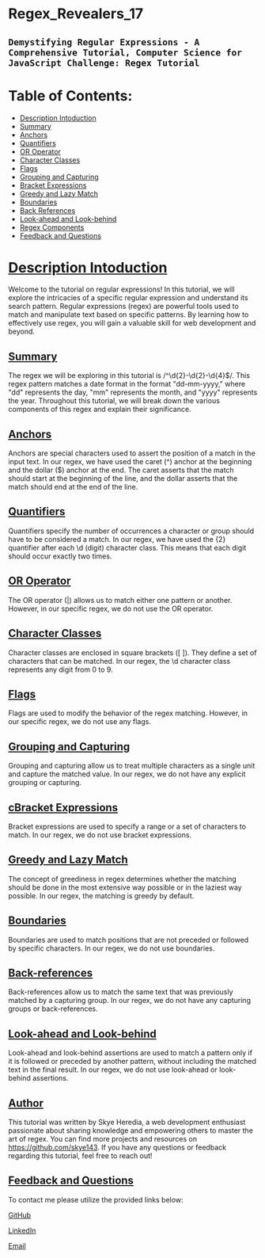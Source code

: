# Regex_Revealers_17

## `Demystifying Regular Expressions - A Comprehensive Tutorial, Computer Science for JavaScript Challenge: Regex Tutorial`

# Table of Contents:
* [Description Intoduction](Description-Intoduction)
* [Summary](Summary)
* [Anchors](Anchors)
* [Quantifiers](Quantifiers)
* [OR Operator](OR-Operator)
* [Character Classes](Character-Classes)
* [Flags](Flags)
* [Grouping and Capturing](Grouping-and-Capturing)
* [Bracket Expressions](Bracket-Expressions)
* [Greedy and Lazy Match](Greedy-and-Lazy-Match)
* [Boundaries](Boundaries)
* [Back References](Back-References)
* [Look-ahead and Look-behind](Look-ahead-and-Look-behind)
* [Regex Components](Regex-Components)
* [Feedback and Questions](Feedback-and-Questions)


# [Description Intoduction](#table-of-contents)
Welcome to the tutorial on regular expressions! In this tutorial, we will explore the intricacies of a specific regular expression and understand its search pattern. Regular expressions (regex) are powerful tools used to match and manipulate text based on specific patterns. By learning how to effectively use regex, you will gain a valuable skill for web development and beyond.

## [Summary](#table-of-contents)
The regex we will be exploring in this tutorial is /^\d{2}-\d{2}-\d{4}$/. This regex pattern matches a date format in the format "dd-mm-yyyy," where "dd" represents the day, "mm" represents the month, and "yyyy" represents the year. Throughout this tutorial, we will break down the various components of this regex and explain their significance.

## [Anchors](#table-of-contents)
Anchors are special characters used to assert the position of a match in the input text. In our regex, we have used the caret (^) anchor at the beginning and the dollar ($) anchor at the end. The caret asserts that the match should start at the beginning of the line, and the dollar asserts that the match should end at the end of the line.

## [Quantifiers](#table-of-contents)
Quantifiers specify the number of occurrences a character or group should have to be considered a match. In our regex, we have used the {2} quantifier after each \d (digit) character class. This means that each digit should occur exactly two times.

## [OR Operator](#table-of-contents)
The OR operator (|) allows us to match either one pattern or another. However, in our specific regex, we do not use the OR operator.

## [Character Classes](#table-of-contents)
Character classes are enclosed in square brackets ([ ]). They define a set of characters that can be matched. In our regex, the \d character class represents any digit from 0 to 9.

## [Flags](#table-of-contents)
Flags are used to modify the behavior of the regex matching. However, in our specific regex, we do not use any flags.

## [Grouping and Capturing](#table-of-contents)
Grouping and capturing allow us to treat multiple characters as a single unit and capture the matched value. In our regex, we do not have any explicit grouping or capturing.

## [cBracket Expressions](#table-of-contents)
Bracket expressions are used to specify a range or a set of characters to match. In our regex, we do not use bracket expressions.

## [Greedy and Lazy Match](#table-of-contents)
The concept of greediness in regex determines whether the matching should be done in the most extensive way possible or in the laziest way possible. In our regex, the matching is greedy by default.

## [Boundaries](#table-of-contents)
Boundaries are used to match positions that are not preceded or followed by specific characters. In our regex, we do not use boundaries.

## [Back-references](#table-of-contents)
Back-references allow us to match the same text that was previously matched by a capturing group. In our regex, we do not have any capturing groups or back-references.

## [Look-ahead and Look-behind](#table-of-contents)
Look-ahead and look-behind assertions are used to match a pattern only if it is followed or preceded by another pattern, without including the matched text in the final result. In our regex, we do not use look-ahead or look-behind assertions.

## [Author](#table-of-contents)
This tutorial was written by Skye Heredia, a web development enthusiast passionate about sharing knowledge and empowering others to master the art of regex. You can find more projects and resources on https://github.com/skye143. If you have any questions or feedback regarding this tutorial, feel free to reach out!


## [Feedback and Questions](#table-of-contents)

To contact me please utilize the provided links below:

[GitHub](https://github.com/skye143)

[LinkedIn](https://www.linkedin.com/in/skye-h-988a7a221)

[Email](mailto:skyeheredia@gmail.com)